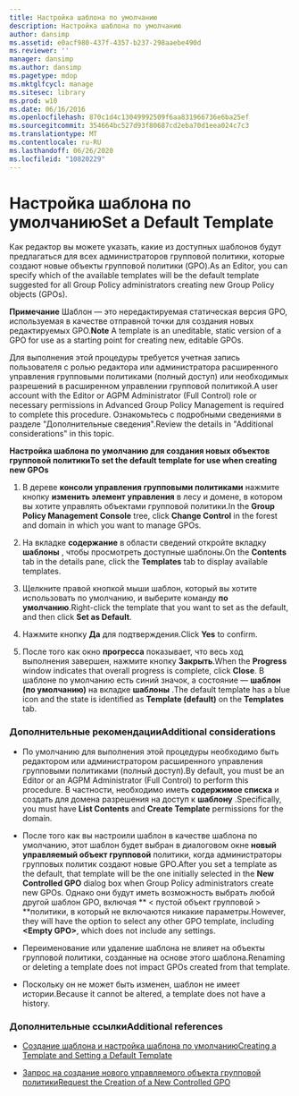 ```yaml
---
title: Настройка шаблона по умолчанию
description: Настройка шаблона по умолчанию
author: dansimp
ms.assetid: e0acf980-437f-4357-b237-298aaebe490d
ms.reviewer: ''
manager: dansimp
ms.author: dansimp
ms.pagetype: mdop
ms.mktglfcycl: manage
ms.sitesec: library
ms.prod: w10
ms.date: 06/16/2016
ms.openlocfilehash: 870c1d4c13049992509f6aa831966736e6ba25ef
ms.sourcegitcommit: 354664bc527d93f80687cd2eba70d1eea024c7c3
ms.translationtype: MT
ms.contentlocale: ru-RU
ms.lasthandoff: 06/26/2020
ms.locfileid: "10820229"
---
```

# <span data-ttu-id="48f30-103">Настройка шаблона по умолчанию</span><span class="sxs-lookup"><span data-stu-id="48f30-103">Set a Default Template</span></span>


<span data-ttu-id="48f30-104">Как редактор вы можете указать, какие из доступных шаблонов будут предлагаться для всех администраторов групповой политики, которые создают новые объекты групповой политики (GPO).</span><span class="sxs-lookup"><span data-stu-id="48f30-104">As an Editor, you can specify which of the available templates will be the default template suggested for all Group Policy administrators creating new Group Policy objects (GPOs).</span></span>

<span data-ttu-id="48f30-105">**Примечание**  Шаблон — это нередактируемая статическая версия GPO, используемая в качестве отправной точки для создания новых редактируемых GPO.</span><span class="sxs-lookup"><span data-stu-id="48f30-105">**Note** A template is an uneditable, static version of a GPO for use as a starting point for creating new, editable GPOs.</span></span>

 

<span data-ttu-id="48f30-106">Для выполнения этой процедуры требуется учетная запись пользователя с ролью редактора или администратора расширенного управления групповыми политиками (полный доступ) или необходимых разрешений в расширенном управлении групповой политикой.</span><span class="sxs-lookup"><span data-stu-id="48f30-106">A user account with the Editor or AGPM Administrator (Full Control) role or necessary permissions in Advanced Group Policy Management is required to complete this procedure.</span></span> <span data-ttu-id="48f30-107">Ознакомьтесь с подробными сведениями в разделе "Дополнительные сведения".</span><span class="sxs-lookup"><span data-stu-id="48f30-107">Review the details in "Additional considerations" in this topic.</span></span>

**<span data-ttu-id="48f30-108">Настройка шаблона по умолчанию для создания новых объектов групповой политики</span><span class="sxs-lookup"><span data-stu-id="48f30-108">To set the default template for use when creating new GPOs</span></span>**

1.  <span data-ttu-id="48f30-109">В дереве **консоли управления групповыми политиками** нажмите кнопку **изменить элемент управления** в лесу и домене, в котором вы хотите управлять объектами групповой политики.</span><span class="sxs-lookup"><span data-stu-id="48f30-109">In the **Group Policy Management Console** tree, click **Change Control** in the forest and domain in which you want to manage GPOs.</span></span>

2.  <span data-ttu-id="48f30-110">На вкладке **содержание** в области сведений откройте вкладку **шаблоны** , чтобы просмотреть доступные шаблоны.</span><span class="sxs-lookup"><span data-stu-id="48f30-110">On the **Contents** tab in the details pane, click the **Templates** tab to display available templates.</span></span>

3.  <span data-ttu-id="48f30-111">Щелкните правой кнопкой мыши шаблон, который вы хотите использовать по умолчанию, и выберите команду **по умолчанию**.</span><span class="sxs-lookup"><span data-stu-id="48f30-111">Right-click the template that you want to set as the default, and then click **Set as Default**.</span></span>

4.  <span data-ttu-id="48f30-112">Нажмите кнопку **Да** для подтверждения.</span><span class="sxs-lookup"><span data-stu-id="48f30-112">Click **Yes** to confirm.</span></span>

5.  <span data-ttu-id="48f30-113">После того как окно **прогресса** показывает, что весь ход выполнения завершен, нажмите кнопку **Закрыть**.</span><span class="sxs-lookup"><span data-stu-id="48f30-113">When the **Progress** window indicates that overall progress is complete, click **Close**.</span></span> <span data-ttu-id="48f30-114">В шаблоне по умолчанию есть синий значок, а состояние — **шаблон (по умолчанию)** на вкладке **шаблоны** .</span><span class="sxs-lookup"><span data-stu-id="48f30-114">The default template has a blue icon and the state is identified as **Template (default)** on the **Templates** tab.</span></span>

### <span data-ttu-id="48f30-115">Дополнительные рекомендации</span><span class="sxs-lookup"><span data-stu-id="48f30-115">Additional considerations</span></span>

-   <span data-ttu-id="48f30-116">По умолчанию для выполнения этой процедуры необходимо быть редактором или администратором расширенного управления групповыми политиками (полный доступ).</span><span class="sxs-lookup"><span data-stu-id="48f30-116">By default, you must be an Editor or an AGPM Administrator (Full Control) to perform this procedure.</span></span> <span data-ttu-id="48f30-117">В частности, необходимо иметь **содержимое списка** и создать для домена разрешения на доступ к **шаблону** .</span><span class="sxs-lookup"><span data-stu-id="48f30-117">Specifically, you must have **List Contents** and **Create Template** permissions for the domain.</span></span>

-   <span data-ttu-id="48f30-118">После того как вы настроили шаблон в качестве шаблона по умолчанию, этот шаблон будет выбран в диалоговом окне **новый управляемый объект групповой** политики, когда администраторы групповых политик создают новые GPO.</span><span class="sxs-lookup"><span data-stu-id="48f30-118">After you set a template as the default, that template will be the one initially selected in the **New Controlled GPO** dialog box when Group Policy administrators create new GPOs.</span></span> <span data-ttu-id="48f30-119">Однако они будут иметь возможность выбрать любой другой шаблон GPO, включая \*\* &lt; пустой объект групповой &gt; \*\*политики, в который не включаются никакие параметры.</span><span class="sxs-lookup"><span data-stu-id="48f30-119">However, they will have the option to select any other GPO template, including **&lt;Empty GPO&gt;**, which does not include any settings.</span></span>

-   <span data-ttu-id="48f30-120">Переименование или удаление шаблона не влияет на объекты групповой политики, созданные на основе этого шаблона.</span><span class="sxs-lookup"><span data-stu-id="48f30-120">Renaming or deleting a template does not impact GPOs created from that template.</span></span>

-   <span data-ttu-id="48f30-121">Поскольку он не может быть изменен, шаблон не имеет истории.</span><span class="sxs-lookup"><span data-stu-id="48f30-121">Because it cannot be altered, a template does not have a history.</span></span>

### <span data-ttu-id="48f30-122">Дополнительные ссылки</span><span class="sxs-lookup"><span data-stu-id="48f30-122">Additional references</span></span>

-   [<span data-ttu-id="48f30-123">Создание шаблона и настройка шаблона по умолчанию</span><span class="sxs-lookup"><span data-stu-id="48f30-123">Creating a Template and Setting a Default Template</span></span>](creating-a-template-and-setting-a-default-template.md)

-   [<span data-ttu-id="48f30-124">Запрос на создание нового управляемого объекта групповой политики</span><span class="sxs-lookup"><span data-stu-id="48f30-124">Request the Creation of a New Controlled GPO</span></span>](request-the-creation-of-a-new-controlled-gpo.md)

 

 





